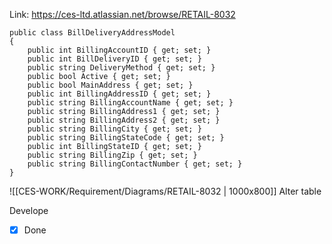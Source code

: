 Link: https://ces-ltd.atlassian.net/browse/RETAIL-8032

```CSharp
public class BillDeliveryAddressModel
{
    public int BillingAccountID { get; set; }
    public int BillDeliveryID { get; set; }
    public string DeliveryMethod { get; set; }
    public bool Active { get; set; }
    public bool MainAddress { get; set; }
    public int BillingAddressID { get; set; }
    public string BillingAccountName { get; set; }
    public string BillingAddress1 { get; set; }
    public string BillingAddress2 { get; set; }
    public string BillingCity { get; set; }
    public string BillingStateCode { get; set; }
    public int BillingStateID { get; set; }
    public string BillingZip { get; set; }
    public string BillingContactNumber { get; set; }
}
```

![[CES-WORK/Requirement/Diagrams/RETAIL-8032 | 1000x800]]
Alter table

Develope 
- [x] Done
